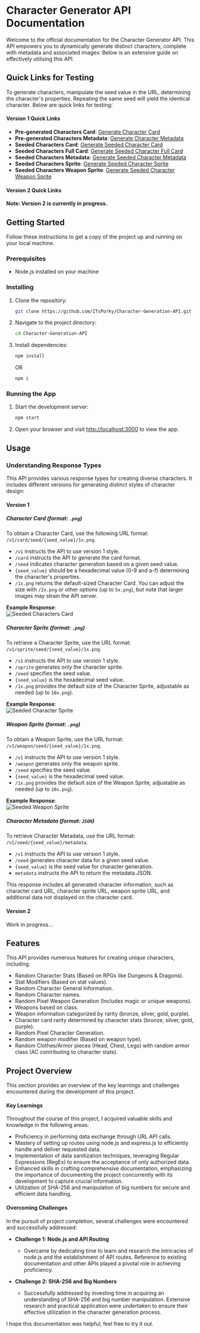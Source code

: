 # Character Generator API Documentation

Welcome to the official documentation for the Character Generator API. This API empowers you to dynamically generate distinct characters, complete with metadata and associated images. Below is an extensive guide on effectively utilising this API.

## Quick Links for Testing

To generate characters, manipulate the seed value in the URL, determining the character's properties. Repeating the same seed will yield the identical character. Below are quick links for testing:

#### Version 1 Quick Links

- **Pre-generated Characters Card**: [Generate Character Card](https://character-gen-api.onrender.com/v1/special/0/1x.png)
- **Pre-generated Characters Metadata**: [Generate Character Metadata](https://character-gen-api.onrender.com/v1/special/0/metadata)
- **Seeded Characters Card**: [Generate Seeded Character Card](https://character-gen-api.onrender.com/v1/card/seed/0/1x.png)
- **Seeded Characters Full Card**: [Generate Seeded Character Full Card](https://character-gen-api.onrender.com/v1/fullcard/seed/0/1x.png)
- **Seeded Characters Metadata**: [Generate Seeded Character Metadata](https://character-gen-api.onrender.com/v1/seed/0/metadata)
- **Seeded Characters Sprite**: [Generate Seeded Character Sprite](https://character-gen-api.onrender.com/v1/sprite/seed/0/10x.png)
- **Seeded Characters Weapon Sprite**: [Generate Seeded Character Weapon Sprite](https://character-gen-api.onrender.com/v1/weapon/seed/0/10x.png)

#### Version 2 Quick Links

**Note: Version 2 is currently in progress.**

## Getting Started

Follow these instructions to get a copy of the project up and running on your local machine.

### Prerequisites

- Node.js installed on your machine

### Installing

1. Clone the repository:

    ```bash
    git clone https://github.com/ITsPorky/Character-Generation-API.git
    ```

2. Navigate to the project directory:

    ```bash
    cd Character-Generation-API
    ```

3. Install dependencies:

    ```bash
    npm install
    ```
    OR
    ```bash
    npm i
    ```

### Running the App

1. Start the development server:

    ```bash
    npm start
    ```

2. Open your browser and visit [http://localhost:3000](http://localhost:3000) to view the app.

## Usage

### Understanding Response Types

This API provides various response types for creating diverse characters. It includes different versions for generating distinct styles of character design:

#### Version 1

##### Character Card (format: `.png`)

To obtain a Character Card, use the following URL format: `/v1/card/seed/{seed_value}/1x.png`.

- `/v1` instructs the API to use version 1 style.
- `/card` instructs the API to generate the card format.
- `/seed` indicates character generation based on a given seed value.
- `{seed_value}` should be a hexadecimal value (0-9 and a-f) determining the character's properties.
- `/1x.png` returns the default-sized Character Card. You can adjust the size with `/2x.png` or other options (up to `5x.png`), but note that larger images may strain the API server.

**Example Response**:  
![Seeded Characters Card](https://character-gen-api.onrender.com/seed/0/1x.png)

##### Character Sprite (format: `.png`)

To retrieve a Character Sprite, use the URL format: `/v1/sprite/seed/{seed_value}/1x.png`.

- `/v1` instructs the API to use version 1 style.
- `/sprite` generates only the character sprite.
- `/seed` specifies the seed value.
- `{seed_value}` is the hexadecimal seed value.
- `/1x.png` provides the default size of the Character Sprite, adjustable as needed (up to `10x.png`).

**Example Response**:  
![Seeded Character Sprite](https://character-gen-api.onrender.com/sprite/seed/0/10x.png)

##### Weapon Sprite (format: `.png`)

To obtain a Weapon Sprite, use the URL format: `/v1/weapon/seed/{seed_value}/1x.png`.

- `/v1` instructs the API to use version 1 style.
- `/weapon` generates only the weapon sprite.
- `/seed` specifies the seed value.
- `{seed_value}` is the hexadecimal seed value.
- `/1x.png` provides the default size of the Weapon Sprite, adjustable as needed (up to `10x.png`).

**Example Response**:  
![Seeded Weapon Sprite](https://character-gen-api.onrender.com/weapon/seed/0/10x.png)

##### Character Metadata (format: `JSON`)

To retrieve Character Metadata, use the URL format: `/v1/seed/{seed_value}/metadata`.

- `/v1` instructs the API to use version 1 style.
- `/seed` generates character data for a given seed value.
- `{seed_value}` is the seed value for character generation.
- `metadata` instructs the API to return the metadata JSON.

This response includes all generated character information, such as character card URL, character sprite URL, weapon sprite URL, and additional data not displayed on the character card.

#### Version 2

Work in progress...

## Features

This API provides numerous features for creating unique characters, including:

- Random Character Stats (Based on RPGs like Dungeons & Dragons).
- Stat Modifiers (Based on stat values).
- Random Character General Information.
- Random Character names.
- Random Pixel Weapon Generation (Includes magic or unique weapons).
- Weapons based on class.
- Weapon information categorized by rarity (bronze, silver, gold, purple).
- Character card rarity determined by character stats (bronze, silver, gold, purple).
- Random Pixel Character Generation.
- Random weapon modifier (Based on weapon type).
- Random Clothes/Armor pieces (Head, Chest, Legs) with random armor class (AC contributing to character stats).

## Project Overview

This section provides an overview of the key learnings and challenges encountered during the development of this project.

#### Key Learnings

Throughout the course of this project, I acquired valuable skills and knowledge in the following areas:

- Proficiency in performing data exchange through URL API calls.
- Mastery of setting up routes using node.js and express.js to efficiently handle and deliver requested data.
- Implementation of data sanitization techniques, leveraging Regular Expressions (RegEx) to ensure the acceptance of only authorized data.
- Enhanced skills in crafting comprehensive documentation, emphasizing the importance of documenting the project concurrently with its development to capture crucial information.
- Utilization of SHA-256 and manipulation of big numbers for secure and efficient data handling.

#### Overcoming Challenges

In the pursuit of project completion, several challenges were encountered and successfully addressed:

- **Challenge 1: Node.js and API Routing**
  - Overcame by dedicating time to learn and research the intricacies of node.js and the establishment of API routes. Reference to existing documentation and other APIs played a pivotal role in achieving proficiency.

- **Challenge 2: SHA-256 and Big Numbers**
  - Successfully addressed by investing time in acquiring an understanding of SHA-256 and big number manipulation. Extensive research and practical application were undertaken to ensure their effective utilization in the character generation process.

I hope this documentation was helpful, feel free to try it out.